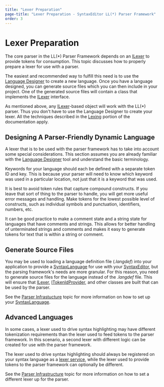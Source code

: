 ```yaml
---
title: "Lexer Preparation"
page-title: "Lexer Preparation - SyntaxEditor LL(*) Parser Framework"
order: 3
---
```

# Lexer Preparation

The core parser in the LL(*) Parser Framework depends on an [ILexer](xref:ActiproSoftware.Text.Lexing.ILexer) to provide tokens for consumption.  This topic discusses how to properly prepare a lexer for use with a parser.

The easiest and recommended way to fulfill this need is to use the [Language Designer](../language-designer-tool/index.md) to create a new language.  Once you have a language designed, you can generate source files which you can then include in your project.  One of the generated source files will contain a class that implements the [ILexer](xref:ActiproSoftware.Text.Lexing.ILexer) interface.

As mentioned above, any [ILexer](xref:ActiproSoftware.Text.Lexing.ILexer)-based object will work with the LL(*) parser.  Thus you don't have to use the Language Designer to create your lexer.  All the techniques described in the [Lexing](../text-parsing/lexing/index.md) portion of the documentation apply.

## Designing A Parser-Friendly Dynamic Language

A lexer that is to be used with the parser framework has to take into account some special considerations.  This section assumes you are already familiar with the [Language Designer](../language-designer-tool/index.md) tool and understand the basic terminology.

Keywords for your language should each be defined with a separate token ID and key.  This is because your parser will need to know which keyword was used in a particular location, not just that it is a keyword that was used.

It is best to avoid token rules that capture compound constructs.  If you leave that sort of thing to the parser to handle, you will get more useful error messages and handling.  Make tokens for the lowest possible level of constructs, such as individual symbols and punctuation, identifiers, numbers, etc.

It can be good practice to make a comment state and a string state for languages that have comments and strings.  This allows for better handling of unterminated strings and comments and makes it easy to generate tokens for text that is within a string or comment.

## Generate Source Files

You may be used to loading a language definition file (*.langdef*) into your application to provide a [SyntaxLanguage](xref:ActiproSoftware.Text.Implementation.SyntaxLanguage) for use with your [SyntaxEditor](xref:@ActiproUIRoot.Controls.SyntaxEditor.SyntaxEditor), but the parsing framework's needs are more granular.  For this reason, you need to generate source files for the language instead of the *.langdef* file.  This will ensure that [ILexer](xref:ActiproSoftware.Text.Lexing.ILexer), [ITokenIdProvider](xref:ActiproSoftware.Text.Lexing.ITokenIdProvider), and other classes are built that can be used by the parser.

See the [Parser Infrastucture](parser-infrastructure.md) topic for more information on how to set up your [SyntaxLanguage](xref:ActiproSoftware.Text.Implementation.SyntaxLanguage).

## Advanced Languages

In some cases, a lexer used to drive syntax highlighting may have different tokenization requirements than the lexer used to feed tokens to the parser framework.  In this scenario, a second lexer with different logic can be created for use with the parser framework.

The lexer used to drive syntax highlighting should always be registered on your syntax language as a [lexer service](../language-creation/feature-services/lexer.md), while the lexer used to provide tokens to the parser framework can optionally be different.

See the [Parser Infrastructure](parser-infrastructure.md) topic for more information on how to set a different lexer up for the parser.

